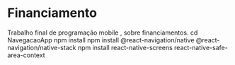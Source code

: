 # Financiamento
Trabalho final de programação mobile , sobre financiamentos.
cd NavegacaoApp
npm install
npm install @react-navigation/native @react-navigation/native-stack
npm install react-native-screens react-native-safe-area-context